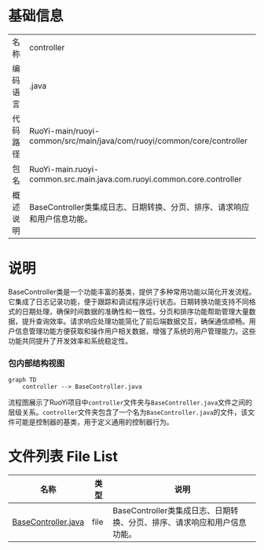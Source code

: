 # 基础信息

|      |      |
|------|------|
| 名称 | controller |
| 编码语言 | .java |
| 代码路径 | RuoYi-main/ruoyi-common/src/main/java/com/ruoyi/common/core/controller |
| 包名 | RuoYi-main.ruoyi-common.src.main.java.com.ruoyi.common.core.controller |
| 概述说明 | BaseController类集成日志、日期转换、分页、排序、请求响应和用户信息功能。 |

# 说明

BaseController类是一个功能丰富的基类，提供了多种常用功能以简化开发流程。它集成了日志记录功能，便于跟踪和调试程序运行状态。日期转换功能支持不同格式的日期处理，确保时间数据的准确性和一致性。分页和排序功能帮助管理大量数据，提升查询效率。请求响应处理功能简化了前后端数据交互，确保通信顺畅。用户信息管理功能方便获取和操作用户相关数据，增强了系统的用户管理能力。这些功能共同提升了开发效率和系统稳定性。


### 包内部结构视图

```mermaid
graph TD
    controller --> BaseController.java
```

流程图展示了RuoYi项目中`controller`文件夹与`BaseController.java`文件之间的层级关系。`controller`文件夹包含了一个名为`BaseController.java`的文件，该文件可能是控制器的基类，用于定义通用的控制器行为。

# 文件列表 File List

| 名称   | 类型  | 说明 |
|-------|------|-------------|
| [BaseController.java](BaseController.md) | file | BaseController类集成日志、日期转换、分页、排序、请求响应和用户信息功能。 |


